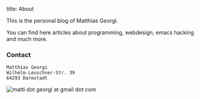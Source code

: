title: About

This is the personal blog of Matthias Georgi.

You can find here articles about programming, webdesign, emacs hacking
and much more.

### Contact

    Matthias Georgi
    Wilhelm-Leuschner-Str. 39
    64293 Darmstadt
         
![matti dot georgi at gmail dot com][1]

[1]: images/email.png


